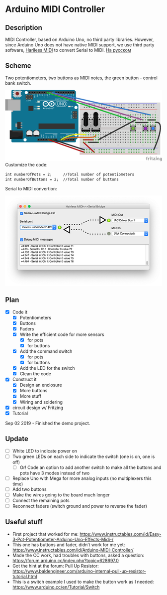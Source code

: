 # Arduino MIDI Controller

## Description

MIDI Controller, based on Arduino Uno, no third party libraries. 
However, since Arduino Uno does not have native MIDI support, we use third party software, [Hariless MIDI](https://projectgus.github.io/hairless-midiserial/) to convert Serial to MIDI. [На русском](https://viktorgordienko.com/arduino-midi-controller)

## Scheme
Two potentiometers, two buttons as MIDI notes, the green button - control bank switch.

![Breadboard](ArduinoMIDIController_bb.png)
Customize the code:
```
int numberOfPots = 2;     //Total number of potentiometers
int numberOfButtons = 2;  //Total number of buttons
```

Serial to MIDI convertion:

![Hairless MIDI](hairless-midi.png)
## Plan
- [x] Code it
    - [x] Potentiometers
    - [x] Buttons
    - [x] Faders
    - [x] Write the efficient code for more sensors
        - [x] for pots
        - [x] for buttons
    - [x] Add the command switch
        - [x] for pots
        - [x] for buttons
    - [x] Add the LED for the switch
    - [x] Clean the code
- [x] Construct it
    - [x] Design an enclosure
    - [x] More buttons
    - [x] More stuff
    - [x] Wiring and soldering
- [x] circuit design w/ Fritzing
- [x] Tutorial

Sep 02 2019 - Finished the demo project.

## Update
- [ ] White LED to indicate power on
- [ ] Two green LEDs on each side to indicate the switch (one is on, one is off)
    - [ ] Or! Code an option to add another switch to make all the buttons and pots have 3 modes instead of two
- [ ] Replace Uno with Mega for more analog inputs (no multiplexers this time)
- [ ] Add two buttons
- [ ] Make the wires going to the board much longer
- [ ] Connect the remaining pots
- [ ] Reconnect faders (switch ground and power to reverse the fader)

## Useful stuff

- First project that worked for me:
https://www.instructables.com/id/Easy-3-Pot-Potentiometer-Arduino-Uno-Effects-Midi-/
- This one has buttons and fader, didn’t work for me yet:
https://www.instructables.com/id/Arduino-MIDI-Controller/
- Made the CC work, had troubles with buttons, asked a question:
https://forum.arduino.cc/index.php?topic=628697.0
- Got the hint at the forum: Pull Up Resistor: 
https://www.baldengineer.com/arduino-internal-pull-up-resistor-tutorial.html
- This is a switch example I used to make the button work as I needed:
https://www.arduino.cc/en/Tutorial/Switch

